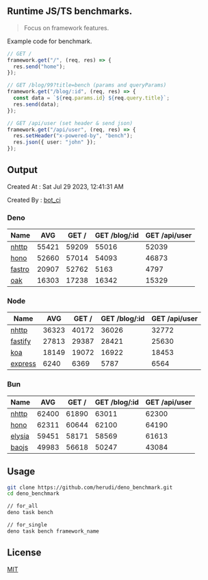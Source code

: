 ## Runtime JS/TS benchmarks.

> Focus on framework features.

Example code for benchmark.
```ts
// GET /
framework.get("/", (req, res) => {
  res.send("home");
});

// GET /blog/99?title=bench (params and queryParams)
framework.get("/blog/:id", (req, res) => {
  const data = `${req.params.id} ${req.query.title}`;
  res.send(data);
});

// GET /api/user (set header & send json)
framework.get("/api/user", (req, res) => {
  res.setHeader("x-powered-by", "bench");
  res.json({ user: "john" });
});
```

## Output
Created At : Sat Jul 29 2023, 12:41:31 AM

Created By : [bot_ci](https://github.com/herudi/deno_benchmarks/commits?author=github-actions%5Bbot%5D)


### Deno
|Name|AVG|GET /|GET /blog/:id|GET /api/user|
|----|----|----|----|----|
|[nhttp](https://github.com/nhttp/nhttp)|55421|59209|55016|52039|
|[hono](https://github.com/honojs/hono)|52660|57014|54093|46873|
|[fastro](https://github.com/fastrodev/fastro)|20907|52762|5163|4797|
|[oak](https://github.com/oakserver/oak)|16303|17238|16342|15329|
  


### Node
|Name|AVG|GET /|GET /blog/:id|GET /api/user|
|----|----|----|----|----|
|[nhttp](https://github.com/nhttp/nhttp)|36323|40172|36026|32772|
|[fastify](https://github.com/fastify/fastify)|27813|29387|28421|25630|
|[koa](https://github.com/koajs/koa)|18149|19072|16922|18453|
|[express](https://github.com/expressjs/express)|6240|6369|5787|6564|
  


### Bun
|Name|AVG|GET /|GET /blog/:id|GET /api/user|
|----|----|----|----|----|
|[nhttp](https://github.com/nhttp/nhttp)|62400|61890|63011|62300|
|[hono](https://github.com/honojs/hono)|62311|60644|62100|64190|
|[elysia](https://github.com/elysiajs/elysia)|59451|58171|58569|61613|
|[baojs](https://github.com/mattreid1/baojs)|49983|56618|50247|43084|
  



## Usage

```bash
git clone https://github.com/herudi/deno_benchmark.git
cd deno_benchmark

// for_all
deno task bench

// for_single
deno task bench framework_name
```

## License

[MIT](LICENSE)


